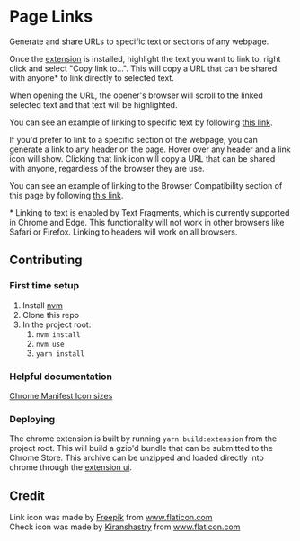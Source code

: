 # Page Links

Generate and share URLs to specific text or sections of any webpage.

Once the [extension](https://chrome.google.com/webstore/detail/page-links/bokkeodjhlniciglmfingmkojimjefdp) is installed, highlight the text you want to link to, right click and select "Copy link to...". This will copy a URL that can be shared with anyone\* to link directly to selected text.

When opening the URL, the opener's browser will scroll to the linked selected text and that text will be highlighted.

You can see an example of linking to specific text by following [this link](https://web.dev/text-fragments/#:~:text=The%20Text%20Fragments%20proposal%20adds%20support%20for%20specifying%20a%20text%20snippet%20in%20the%20URL%20hash.%20When%20navigating%20to%20a%20URL%20with%20such%20a%20text%20fragment%2C%20the%20user%20agent%20can%20emphasize%20and%2For%20bring%20it%20to%20the%20user's%20attention.).

If you'd prefer to link to a specific section of the webpage, you can generate a link to any header on the page. Hover over any header and a link icon will show. Clicking that link icon will copy a URL that can be shared with anyone, regardless of the browser they are use.

You can see an example of linking to the Browser Compatibility section of this page by following [this link](https://web.dev/text-fragments/#browser-compatibility).

\* Linking to text is enabled by Text Fragments, which is currently supported in Chrome and Edge. This functionality will not work in other browsers like Safari or Firefox. Linking to headers will work on all browsers.

## Contributing

### First time setup

1. Install [nvm](https://github.com/nvm-sh/nvm)
1. Clone this repo
1. In the project root:
   1. `nvm install`
   1. `nvm use`
   1. `yarn install`

### Helpful documentation

[Chrome Manifest Icon sizes](https://developer.chrome.com/apps/manifest/icons)

### Deploying

The chrome extension is built by running `yarn build:extension` from the project root. This will build a gzip'd bundle that can be submitted to the Chrome Store. This archive can be unzipped and loaded directly into chrome through the [extension ui](chrome://extensions/).

## Credit

<div>Link icon was made by <a href="https://www.flaticon.com/authors/freepik" title="Freepik">Freepik</a> from <a href="https://www.flaticon.com/" title="Flaticon">www.flaticon.com</a></div>

<div>Check icon was made by <a href="https://www.flaticon.com/free-icon/checked_709510?related_item_id=758569&term=success" title="Kiranshastry">Kiranshastry</a> from <a href="https://www.flaticon.com/" title="Flaticon">www.flaticon.com</a></div>
